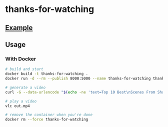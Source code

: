 # thanks-for-watching
## [Example](https://github.com/realprogrammer5000/thanks-for-watching/blob/master/vinegar.mp4?raw=true)
## Usage
### With Docker
```bash
# build and start
docker build -t thanks-for-watching .
docker run -d --rm --publish 8000:5000 --name thanks-for-watching thanks-for-watching:latest

# generate a video
curl -G --data-urlencode "$(echo -ne 'text=Top 10 Best\nScenes From Sharknado')" http://localhost:8000/video --output out.mp4

# play a video
vlc out.mp4

# remove the container when you're done
docker rm --force thanks-for-watching
```

